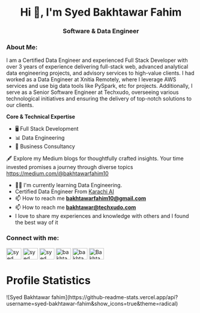 <h1 align="center">Hi 👋, I'm Syed Bakhtawar Fahim</h1>
<h3 align="center">Software & Data Engineer</h3>

<!--  
<p align="left"> <img src="https://komarev.com/ghpvc/?username=syed-bakhtawar-fahim&label=Profile%20views&color=0e75b6&style=flat" alt="syed-bakhtawar-fahim" /> </p>

<p align="left"> <img src="https://firebasestorage.googleapis.com/v0/b/reactaideveloper.appspot.com/o/Syed%20bakhtawar%20fahim%20(1).png?alt=media&token=04922c91-9170-4eb0-b487-2e9cfcaab0c4" /> </p>

-->

<h3 align="left">About Me:</h3>
<p align="left">I am a Certified Data Engineer and experienced Full Stack Developer with over 3 years of experience delivering full-stack web, advanced analytical data engineering projects, and advisory services to high-value clients. 
I had worked as a Data Engineer at Xnitia Remotely, where I leverage AWS services and use big data tools like PySpark, etc for projects. 
Additionally, I serve as a Senior Software Engineer at Techxudo, overseeing various technological initiatives and ensuring the delivery of top-notch solutions to our clients. 

<strong>Core & Technical Expertise</strong>
- 🖥️ Full Stack Development
- 📊 Data Engineering
- 💼 Business Consultancy


🖋️ Explore my Medium blogs for thoughtfully crafted insights. Your time invested promises a journey through diverse topics
https://medium.com/@bakhtawarfahim10</p>
<!-- <p align="left"> <a href="https://github.com/ryo-ma/github-profile-trophy"><img src="https://github-profile-trophy.vercel.app/?username=syed-bakhtawar-fahim" alt="syed-bakhtawar-fahim" /></a> </p> -->

<!-- <p align="left"> <a href="https://twitter.com/syed bakhtawar fahim" target="blank"><img src="https://img.shields.io/twitter/follow/syed bakhtawar fahim?logo=twitter&style=for-the-badge" alt="syed bakhtawar fahim" /></a> </p> -->

<!-- - 👨‍💻 All of my projects are available at [https://xnitia-team.netlify.app/](https://xnitia-team.netlify.app/) -->
- 👨‍💻 I'm currently learning Data Engineering.
- Certified Data Engineer From <a href = "https://www.karachidotai.com/" target="blank">Karachi AI</a> 
- 📫 How to reach me **bakhtawarfahim10@gmail.com**
- 📫 How to reach me **bakhtawar@techxudo.com**
- I love to share my experiences and knowledge with others and I found the best way of it

<h3 align="left">Connect with me:</h3>
<p align="left">
<a href="https://twitter.com/syed bakhtawar fahim" target="blank"><img align="center" src="https://raw.githubusercontent.com/rahuldkjain/github-profile-readme-generator/master/src/images/icons/Social/twitter.svg" alt="syed bakhtawar fahim" height="30" width="40" /></a>
<a href="https://www.linkedin.com/in/bigdataengineer/" target="blank"><img align="center" src="https://raw.githubusercontent.com/rahuldkjain/github-profile-readme-generator/master/src/images/icons/Social/linked-in-alt.svg" alt="syed bakhtawar fahim" height="30" width="40" /></a>
<a href="https://stackoverflow.com/users/19267514/syed-bakhtawar-fahim" target="blank"><img align="center" src="https://raw.githubusercontent.com/rahuldkjain/github-profile-readme-generator/master/src/images/icons/Social/stack-overflow.svg" alt="syed bakhtawar fahim" height="30" width="40" /></a>
<a href="https://fb.com/bakhtawar hamza" target="blank"><img align="center" src="https://raw.githubusercontent.com/rahuldkjain/github-profile-readme-generator/master/src/images/icons/Social/facebook.svg" alt="bakhtawar hamza" height="30" width="40" /></a>
<a href="https://instagram.com/bakhtawar._.fahim" target="blank"><img align="center" src="https://raw.githubusercontent.com/rahuldkjain/github-profile-readme-generator/master/src/images/icons/Social/instagram.svg" alt="bakhtawar._.fahim" height="30" width="40" /></a>
<a href="https://medium.com/@bakhtawarfahim10" target="blank"><img align="center" src="https://raw.githubusercontent.com/rahuldkjain/github-profile-readme-generator/master/src/images/icons/Social/medium.svg" alt="Bakhtawar Fahim" height="30" width="40" /></a>
</p>


<h1>Profile Statistics</h1>
![Syed Bakhtawar fahim](https://github-readme-stats.vercel.app/api?username=syed-bakhtawar-fahim&show_icons=true&theme=radical)

<!-- <h3 align="left">Languages and Tools:</h3>
<p align="left"> <a href="https://getbootstrap.com" target="_blank" rel="noreferrer"> <img src="https://raw.githubusercontent.com/devicons/devicon/master/icons/bootstrap/bootstrap-plain-wordmark.svg" alt="bootstrap" width="40" height="40"/> </a> <a href="https://www.cprogramming.com/" target="_blank" rel="noreferrer"> <img src="https://raw.githubusercontent.com/devicons/devicon/master/icons/c/c-original.svg" alt="c" width="40" height="40"/> </a> <a href="https://www.w3schools.com/css/" target="_blank" rel="noreferrer"> <img src="https://raw.githubusercontent.com/devicons/devicon/master/icons/css3/css3-original-wordmark.svg" alt="css3" width="40" height="40"/> </a> <a href="https://expressjs.com" target="_blank" rel="noreferrer"> <img src="https://raw.githubusercontent.com/devicons/devicon/master/icons/express/express-original-wordmark.svg" alt="express" width="40" height="40"/> </a> <a href="https://git-scm.com/" target="_blank" rel="noreferrer"> <img src="https://www.vectorlogo.zone/logos/git-scm/git-scm-icon.svg" alt="git" width="40" height="40"/> </a> <a href="https://heroku.com" target="_blank" rel="noreferrer"> <img src="https://www.vectorlogo.zone/logos/heroku/heroku-icon.svg" alt="heroku" width="40" height="40"/> </a> <a href="https://www.w3.org/html/" target="_blank" rel="noreferrer"> <img src="https://raw.githubusercontent.com/devicons/devicon/master/icons/html5/html5-original-wordmark.svg" alt="html5" width="40" height="40"/> </a> <a href="https://www.adobe.com/in/products/illustrator.html" target="_blank" rel="noreferrer"> <img src="https://www.vectorlogo.zone/logos/adobe_illustrator/adobe_illustrator-icon.svg" alt="illustrator" width="40" height="40"/> </a> <a href="https://www.java.com" target="_blank" rel="noreferrer"> <img src="https://raw.githubusercontent.com/devicons/devicon/master/icons/java/java-original.svg" alt="java" width="40" height="40"/> </a> <a href="https://developer.mozilla.org/en-US/docs/Web/JavaScript" target="_blank" rel="noreferrer"> <img src="https://raw.githubusercontent.com/devicons/devicon/master/icons/javascript/javascript-original.svg" alt="javascript" width="40" height="40"/> </a> <a href="https://www.mathworks.com/" target="_blank" rel="noreferrer"> <img src="https://upload.wikimedia.org/wikipedia/commons/2/21/Matlab_Logo.png" alt="matlab" width="40" height="40"/> </a> <a href="https://www.mongodb.com/" target="_blank" rel="noreferrer"> <img src="https://raw.githubusercontent.com/devicons/devicon/master/icons/mongodb/mongodb-original-wordmark.svg" alt="mongodb" width="40" height="40"/> </a> <a href="https://www.mysql.com/" target="_blank" rel="noreferrer"> <img src="https://raw.githubusercontent.com/devicons/devicon/master/icons/mysql/mysql-original-wordmark.svg" alt="mysql" width="40" height="40"/> </a> <a href="https://nodejs.org" target="_blank" rel="noreferrer"> <img src="https://raw.githubusercontent.com/devicons/devicon/master/icons/nodejs/nodejs-original-wordmark.svg" alt="nodejs" width="40" height="40"/> </a> <a href="https://pandas.pydata.org/" target="_blank" rel="noreferrer"> <img src="https://raw.githubusercontent.com/devicons/devicon/2ae2a900d2f041da66e950e4d48052658d850630/icons/pandas/pandas-original.svg" alt="pandas" width="40" height="40"/> </a> <a href="https://www.photoshop.com/en" target="_blank" rel="noreferrer"> <img src="https://raw.githubusercontent.com/devicons/devicon/master/icons/photoshop/photoshop-line.svg" alt="photoshop" width="40" height="40"/> </a> <a href="https://www.php.net" target="_blank" rel="noreferrer"> <img src="https://raw.githubusercontent.com/devicons/devicon/master/icons/php/php-original.svg" alt="php" width="40" height="40"/> </a> <a href="https://www.python.org" target="_blank" rel="noreferrer"> <img src="https://raw.githubusercontent.com/devicons/devicon/master/icons/python/python-original.svg" alt="python" width="40" height="40"/> </a> <a href="https://reactjs.org/" target="_blank" rel="noreferrer"> <img src="https://raw.githubusercontent.com/devicons/devicon/master/icons/react/react-original-wordmark.svg" alt="react" width="40" height="40"/> </a> <a href="https://redux.js.org" target="_blank" rel="noreferrer"> <img src="https://raw.githubusercontent.com/devicons/devicon/master/icons/redux/redux-original.svg" alt="redux" width="40" height="40"/> </a> <a href="https://sass-lang.com" target="_blank" rel="noreferrer"> <img src="https://raw.githubusercontent.com/devicons/devicon/master/icons/sass/sass-original.svg" alt="sass" width="40" height="40"/> </a> <a href="https://seaborn.pydata.org/" target="_blank" rel="noreferrer"> <img src="https://seaborn.pydata.org/_images/logo-mark-lightbg.svg" alt="seaborn" width="40" height="40"/> </a> </p> -->

<!-- <p><img align="left" src="https://github-readme-stats.vercel.app/api/top-langs?username=syed-bakhtawar-fahim&show_icons=true&locale=en&layout=compact" alt="syed-bakhtawar-fahim" /></p> -->
<!-- <br><br> -->
<!-- <p>&nbsp;<img align="center" src="https://github-readme-stats.vercel.app/api?username=syed-bakhtawar-fahim&show_icons=true&locale=en" alt="syed-bakhtawar-fahim" /></p> -->
<!-- </br></br> -->
<!-- <p><img align="center" src="https://github-readme-streak-stats.herokuapp.com/?user=syed-bakhtawar-fahim&" alt="syed-bakhtawar-fahim" /></p> -->

